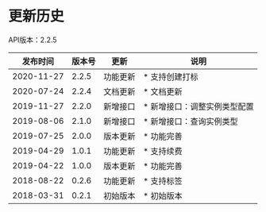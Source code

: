 # 更新历史

API版本：2.2.5

|发布时间|版本号|更新|说明|
|---|---|---|---|
|2020-11-27|2.2.5|功能更新|* 支持创建打标|
|2020-07-24|2.2.4|文档更新|* 文档更新|
|2019-11-27|2.2.0|新增接口|* 新增接口：调整实例类型配置|
|2019-08-06|2.1.0|新增接口|* 新增接口：查询实例类型|
|2019-07-25|2.0.0|版本更新|* 功能完善|
|2019-04-29|1.0.1|功能更新|* 支持续费|
|2019-04-22|1.0.0|版本更新|* 功能完善|
|2018-08-22|0.2.6|功能更新|* 支持标签|
|2018-03-31|0.2.1|初始版本|* 初始版本|
